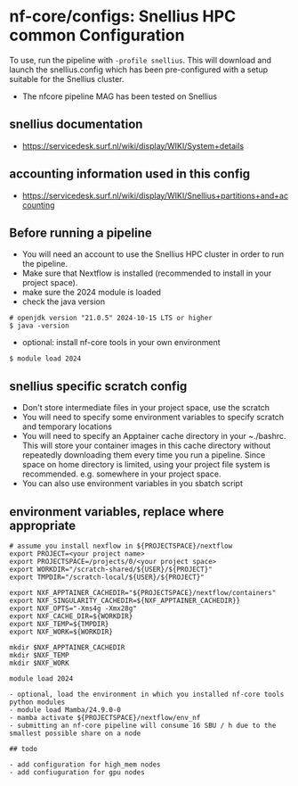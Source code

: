 # nf-core/configs: Snellius HPC common Configuration

To use, run the pipeline with `-profile snellius`. This will download and launch the snellius.config which has been pre-configured with a setup suitable for the Snellius cluster.

- The nfcore pipeline MAG has been tested on Snellius

## snellius documentation
- https://servicedesk.surf.nl/wiki/display/WIKI/System+details

##  accounting information used in this config
- https://servicedesk.surf.nl/wiki/display/WIKI/Snellius+partitions+and+accounting

## Before running a pipeline

- You will need an account to use the Snellius HPC cluster in order to run the pipeline.
- Make sure that Nextflow is installed (recommended to install in your project space).
- make sure the 2024 module is loaded
- check the java version

```
# openjdk version "21.0.5" 2024-10-15 LTS or higher
$ java -version
```

- optional: install nf-core tools in your own environment



```
$ module load 2024
```
## snellius specific scratch config
- Don't store intermediate files in your project space, use the scratch
- You will need to specify some environment variables to specify scratch and temporary locations
- You will need to specify an Apptainer cache directory in your ~./bashrc. This will store your container images in this cache directory without repeatedly downloading them every time you run a pipeline. Since space on home directory is limited, using your project file system is recommended. e.g. somewhere in your project space.
- You can also use environment variables in you sbatch script

## environment variables, replace where appropriate

```
# assume you install nexflow in ${PROJECTSPACE}/nextflow
export PROJECT=<your project name>
export PROJECTSPACE=/projects/0/<your project space>
export WORKDIR="/scratch-shared/${USER}/${PROJECT}"
export TMPDIR="/scratch-local/${USER}/${PROJECT}"

export NXF_APPTAINER_CACHEDIR="${PROJECTSPACE}/nextflow/containers"
export NXF_SINGULARITY_CACHEDIR=${NXF_APPTAINER_CACHEDIR}}
export NXF_OPTS="-Xms4g -Xmx28g"
export NXF_CACHE_DIR=${WORKDIR}
export NXF_TEMP=${TMPDIR}
export NXF_WORK=${WORKDIR}

mkdir $NXF_APPTAINER_CACHEDIR
mkdir $NXF_TEMP
mkdir $NXF_WORK

module load 2024

- optional, load the environment in which you installed nf-core tools python modules
- module load Mamba/24.9.0-0
- mamba activate ${PROJECTSPACE}/nextflow/env_nf
- submitting an nf-core pipeline will consume 16 SBU / h due to the smallest possible share on a node

## todo

- add configuration for high_mem nodes
- add confiuguration for gpu nodes
